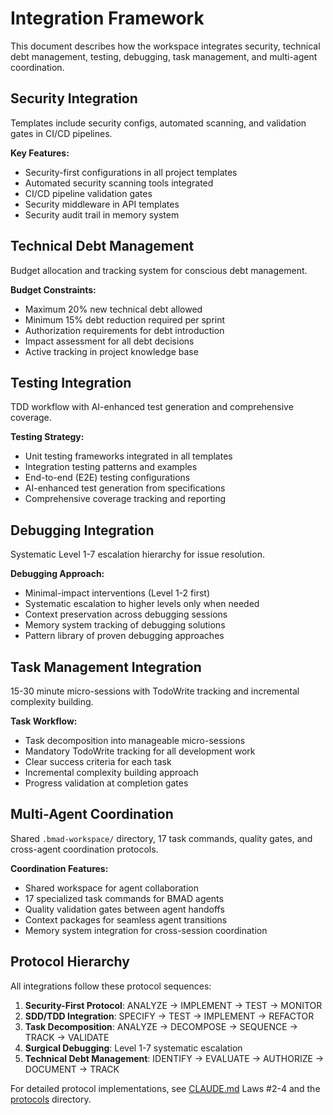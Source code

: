 # Integration Framework

This document describes how the workspace integrates security, technical debt management, testing, debugging, task management, and multi-agent coordination.

## Security Integration

Templates include security configs, automated scanning, and validation gates in CI/CD pipelines.

**Key Features:**
- Security-first configurations in all project templates
- Automated security scanning tools integrated
- CI/CD pipeline validation gates
- Security middleware in API templates
- Security audit trail in memory system

## Technical Debt Management

Budget allocation and tracking system for conscious debt management.

**Budget Constraints:**
- Maximum 20% new technical debt allowed
- Minimum 15% debt reduction required per sprint
- Authorization requirements for debt introduction
- Impact assessment for all debt decisions
- Active tracking in project knowledge base

## Testing Integration

TDD workflow with AI-enhanced test generation and comprehensive coverage.

**Testing Strategy:**
- Unit testing frameworks integrated in all templates
- Integration testing patterns and examples
- End-to-end (E2E) testing configurations
- AI-enhanced test generation from specifications
- Comprehensive coverage tracking and reporting

## Debugging Integration

Systematic Level 1-7 escalation hierarchy for issue resolution.

**Debugging Approach:**
- Minimal-impact interventions (Level 1-2 first)
- Systematic escalation to higher levels only when needed
- Context preservation across debugging sessions
- Memory system tracking of debugging solutions
- Pattern library of proven debugging approaches

## Task Management Integration

15-30 minute micro-sessions with TodoWrite tracking and incremental complexity building.

**Task Workflow:**
- Task decomposition into manageable micro-sessions
- Mandatory TodoWrite tracking for all development work
- Clear success criteria for each task
- Incremental complexity building approach
- Progress validation at completion gates

## Multi-Agent Coordination

Shared `.bmad-workspace/` directory, 17 task commands, quality gates, and cross-agent coordination protocols.

**Coordination Features:**
- Shared workspace for agent collaboration
- 17 specialized task commands for BMAD agents
- Quality validation gates between agent handoffs
- Context packages for seamless agent transitions
- Memory system integration for cross-session coordination

## Protocol Hierarchy

All integrations follow these protocol sequences:

1. **Security-First Protocol**: ANALYZE → IMPLEMENT → TEST → MONITOR
2. **SDD/TDD Integration**: SPECIFY → TEST → IMPLEMENT → REFACTOR
3. **Task Decomposition**: ANALYZE → DECOMPOSE → SEQUENCE → TRACK → VALIDATE
4. **Surgical Debugging**: Level 1-7 systematic escalation
5. **Technical Debt Management**: IDENTIFY → EVALUATE → AUTHORIZE → DOCUMENT → TRACK

For detailed protocol implementations, see [CLAUDE.md](../CLAUDE.md) Laws #2-4 and the [protocols](protocols/) directory.
